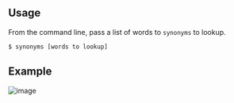 ## Usage

From the command line, pass a list of words to `synonyms` to lookup.

```sh
$ synonyms [words to lookup]
```

## Example

![image](https://user-images.githubusercontent.com/995160/32301615-0ba2c9e6-bf35-11e7-93ef-5ecdb2d8fcc0.png)
